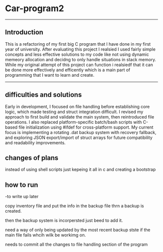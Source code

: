 # Car-program2

---

## Introduction
This is a refactoring of my first big C program that I have done in my first year of university. After evaluating this project I realsied I used fairly simple concepts and less effective solutions to my code like not using dynamic memeory allocation and decidng to only handle situations in stack memory. While my original attempt of this project can function i realsiedf that it can be done more effectively and efficently which is a main part of programming that I want to learn and create.

---
## difficulties and solutions
Early in development, I focused on file handling before establishing core logic, which made testing and struct integration difficult. I revised my approach to first build and validate the main system, then reintroduced file operations. I also replaced platform-specific batch/bash scripts with C-based file initialization using #ifdef for cross-platform support. My current focus is implementing a rotating .dat backup system with recovery fallback, and exploring JSON export/import of struct arrays for future compatibility and readability improvements.


## changes of plans
instead of using shell scripts just kepeing it all in c and creating a bootstrap 


## how to run
-to write up later



copy inventory file and put the info in the backup file thrn a backup is created.

then the backup system is incorpersted just beed to add it.


need a way of only being updated by the most recent backup stste if the main file fails whcih wilk be workimg on.

needs to commit all the changes to file handling section of the program



